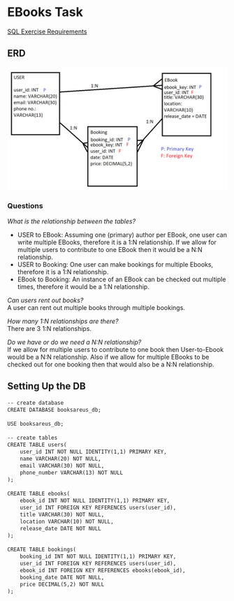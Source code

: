 # EBooks Task

[SQL Exercise Requirements](https://github.com/Filipe-p/sql)

## ERD

![](images/ebooks_erd.png)

### Questions

_What is the relationship between the tables?_
- USER to EBook: Assuming one (primary) author per EBook, one user can write multiple EBooks, therefore it is a 1:N relationship. If we allow for multiple users to contribute to one EBook then it would be a N:N relationship.
- USER to Booking: One user can make bookings for multiple Ebooks, therefore it is a 1:N relationship.
- EBook to Booking: An instance of an EBook can be checked out multiple times, therefore it would be a 1:N relationship.

_Can users rent out books?_  
A user can rent out multiple books through multiple bookings.

_How many 1:N relationships are there?_  
There are 3 1:N relationships.

_Do we have or do we need a N:N relationship?_  
If we allow for multiple users to contribute to one book then User-to-Ebook would be a N:N relationship. Also if we allow for multiple EBooks to be checked out for one booking then that would also be a N:N relationship.


## Setting Up the DB

```
-- create database
CREATE DATABASE booksareus_db;

USE booksareus_db;

-- create tables
CREATE TABLE users(
	user_id INT NOT NULL IDENTITY(1,1) PRIMARY KEY,
	name VARCHAR(20) NOT NULL,
	email VARCHAR(30) NOT NULL,
	phone_number VARCHAR(13) NOT NULL
);

CREATE TABLE ebooks(
	ebook_id INT NOT NULL IDENTITY(1,1) PRIMARY KEY,
	user_id INT FOREIGN KEY REFERENCES users(user_id),
	title VARCHAR(30) NOT NULL,
	location VARCHAR(10) NOT NULL,
	release_date DATE NOT NULL
);

CREATE TABLE bookings(
	booking_id INT NOT NULL IDENTITY(1,1) PRIMARY KEY,
	user_id INT FOREIGN KEY REFERENCES users(user_id),
	ebook_id INT FOREIGN KEY REFERENCES ebooks(ebook_id),
	booking_date DATE NOT NULL,
	price DECIMAL(5,2) NOT NULL
);
```

